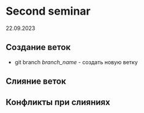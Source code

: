 # Second seminar
22.09.2023
## Создание веток
* git branch _branch_name_ - создать новую ветку
## Слияние веток

## Конфликты при слияниях